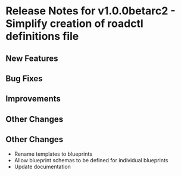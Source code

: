 # Release Notes for v1.0.0betarc2 - Simplify creation of roadctl definitions file

## New Features

## Bug Fixes

## Improvements

## Other Changes

## Other Changes
- Rename templates to blueprints
- Allow blueprint schemas to be defined for individual blueprints
- Update documentation
